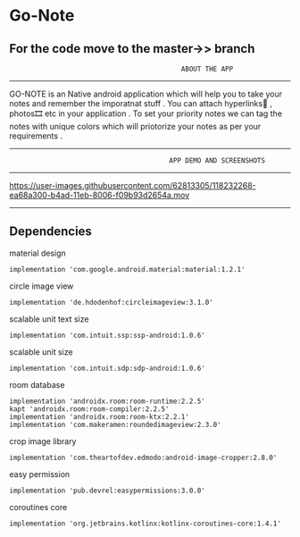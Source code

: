 # Go-Note
For the code move to the master->> branch
---------------------------------------------------
                                               ABOUT THE APP
---------------------------------------------------             
             
GO-NOTE is an Native android application which will help you
to take your notes and remember the imporatnat stuff . You can attach 
hyperlinks🔗 , photos🎞 etc in your application . To set your priority
notes we can tag the notes with unique colors which will priotorize
your notes as per your requirements .


----------------------------------------------------
                                            APP DEMO AND SCREENSHOTS
----------------------------------------------------                   
 
 
 https://user-images.githubusercontent.com/62813305/118232268-ea68a300-b4ad-11eb-8006-f09b93d2654a.mov
 
 
 ---------------------------------------------------
  Dependencies
--------------------------------------------------- 

    
material design


    implementation 'com.google.android.material:material:1.2.1'

circle image view


    implementation 'de.hdodenhof:circleimageview:3.1.0'

scalable unit text size


    implementation 'com.intuit.ssp:ssp-android:1.0.6'

scalable unit size


    implementation 'com.intuit.sdp:sdp-android:1.0.6'

room database


    implementation 'androidx.room:room-runtime:2.2.5'
    kapt 'androidx.room:room-compiler:2.2.5'
    implementation 'androidx.room:room-ktx:2.2.1'
    implementation 'com.makeramen:roundedimageview:2.3.0'

crop image library

    implementation 'com.theartofdev.edmodo:android-image-cropper:2.8.0'

easy permission

    implementation 'pub.devrel:easypermissions:3.0.0'

coroutines core


    implementation 'org.jetbrains.kotlinx:kotlinx-coroutines-core:1.4.1'
